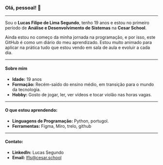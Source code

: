 ### **Olá, pessoal! 👋**

---

Sou o **Lucas Filipe de Lima Segundo**, tenho 19 anos e estou no primeiro período de **Análise e Desenvolvimento de Sistemas** na **Cesar School**.

Ainda estou no começo da minha jornada na programação, e por isso, este GitHub é como um diário do meu aprendizado. Estou muito animado para aplicar na prática tudo que estou vendo em sala de aula e evoluir a cada dia.

---

#### **Sobre mim**

* **Idade:** 19 anos
* **Formação:** Recém-saído do ensino médio, em transição para o mundo da tecnologia.
* **Hobby:** Gosto de jogar, ler, ver vídeos e tocar violão nas horas vagas.

---

#### **O que estou aprendendo:**

* **Linguagens de Programação:** Python, portugol.
* **Ferramentas:** Figma, Miro, trelo, github

---

#### **Contato:**

* **LinkedIn:** Lucas Segundo
* **Email:** lfls@cesar.school
